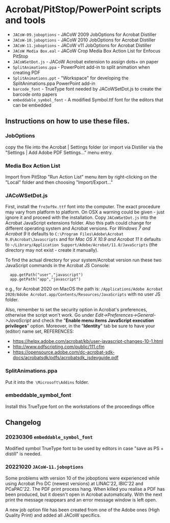 # Acrobat/PitStop/PowerPoint scripts and tools

* `JACoW-09.joboptions`    - JACoW 2009 JobOptions for Acrobat Distiller
* `JACoW-10.joboptions`    - JACoW 2010 JobOptions for Acrobat Distiller
* `JACoW-11.joboptions`    - JACoW v11  JobOptions for Acrobat Distiller
* `JACoW Media Box.eal`    - JACoW Crop Media Box Action List for Enfocus PitStop
* `JACoWSetDot.js`         - JACoW Acrobat extension to assign dots+ on paper
* `SplitAnimations.ppa`    - PowerPoint add-in to split animation when creating PDF
* `SplitAnimations.ppt`    - "Workspace" for developing the SplitAnimations.ppa PowerPoint add-in
* `barcode_font`           - TrueType font needed by JACoWSetDot.js to create the barcode onto papers
* `embeddable_symbol_font` - A modified Symbol.ttf font for the editors that can be embedded

## Instructions on how to use these files.

### JobOptions

copy the file into the Acrobat | Settings folder (or import via Distiller
via the "Settings | Add Adobe PDF Settings..." menu entry.

### Media Box Action List

Import from PitStop "Run Action List" menu item by right-clicking on the "Local"
folder and then choosing "Import/Export..."

### JACoWSetDot.js

First, install the `fre3of9x.ttf` font into the computer. The exact procedure
may vary from platform to platform. On OSX a warning could be given - just ignore 
it and proceed with the installation.
Copy `JACoWSetDot.js` into the Acrobat JavaScript extensions folder. 
Also this path could change for different operating system and Acrobat versions.
For *Windows 7 and Acrobat 9* it defaults to 
  `C:\Program Files\Adobe\Acrobat 9.0\Acrobat\Javascripts`
and for *Mac OS X 10.9 and Acrobat 11* it defaults to 
  `~/Library/Application Support/Adobe/Acrobat/11.0/JavaScripts`
(the directory may not exist - create it manually).

To find the actual directory for your system/Acrobat version run these two
JavaScript commands in the Acrobat JS Console:

```
  app.getPath("user","javascript")
  app.getPath("app","javascript")
```

e.g., for Acrobat 2020 on MacOS the path is:
`/Applications/Adobe Acrobat 2020/Adobe Acrobat.app/Contents/Resources/JavaScripts`
with no user JS folder.

Also, remember to set the security option in Acrobat's preferences, otherwise
the script won't work. Go under *Edit->Preferences->General->JavaScript*
and check the "**Enable menu items JavaScript execution privileges**" option.
Moreover, in the "**Identity**" tab be sure to have your (editor) name set,
REFERENCES:

- https://helpx.adobe.com/acrobat/kb/user-javascript-changes-10-1.html
- http://www.pdfscripting.com/public/111.cfm
- https://opensource.adobe.com/dc-acrobat-sdk-docs/acrobatsdk/pdfs/acrobatsdk_jsdevguide.pdf

### SplitAnimations.ppa

Put it into the` \Microsoft\Addins` folder.

### embeddable_symbol_font

Install this TrueType font on the workstations of the proceedings office


## Changelog

### 20230306 `embeddable_symbol_font` 
Modified symbol TrueType font to be used by editors in case
"save as PS + distill" is needed.

### 20221020 `JACoW-11.joboptions` 
Some problems with version 10 of the joboptions were experienced while using 
Acrobat Pro DC (newest versions) at LINAC'22, IBIC'22 and PCaPAC'22. 
The PDF print process hang. When killed you realise a PDF has been produced, 
but it doesn't open in Acrobat automatically. With the next print the message
reappears and an error message window is left open.

A new job option file has been created from one of the Adobe ones 
(High Quality Print) and added all JACoW specifics.
